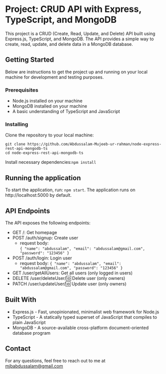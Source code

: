 # Project: CRUD API with Express, TypeScript, and MongoDB
This project is a CRUD (Create, Read, Update, and Delete) API built using Express.js, TypeScript, and MongoDB. The API provides a simple way to create, read, update, and delete data in a MongoDB database.

## Getting Started

Below are instructions to get the project up and running on your local machine for development and testing purposes.

### Prerequisites

- Node.js installed on your machine
- MongoDB installed on your machine
- A basic understanding of TypeScript and JavaScript

### Installing

Clone the repository to your local machine:
```
git clone https://github.com/Abdussalam-Mujeeb-ur-rahman/node-express-rest-api-mongodb-ts
cd node-express-rest-api-mongodb-ts

```

Install necessary dependencies:`npm install`

## Running the application
To start the application, run: `npm start`.
The application runs on http://localhost:5000 by default.

## API Endpoints
The API exposes the following endpoints:
- GET /: Get homepage
- POST /auth/signup: Create user
   - request body:  
   `
{
  "name": "abdussalam",
  "email": "abdussalam@gmail.com",
  "password": "123456"
} 
`
- POST /auth/login: Login user
   - request body: 
   `
   {
  "name": "abdussalam",
  "email": "abdussalam@gmail.com",
  "password": "123456"
}
`
- GET /user/getAllUsers: Get all users (only logged in users)
- DELETE /user/deleteUser/:id: Delete user (only owners)
- PATCH /user/updateUser/:id: Update user (only owners)

## Built With

- Express.js - Fast, unopinionated, minimalist web framework for Node.js
- TypeScript - A statically typed superset of JavaScript that compiles to plain JavaScript
- MongoDB - A source-available cross-platform document-oriented database program

## Contact

For any questions, feel free to reach out to me at mjbabdussalam@gmail.com
